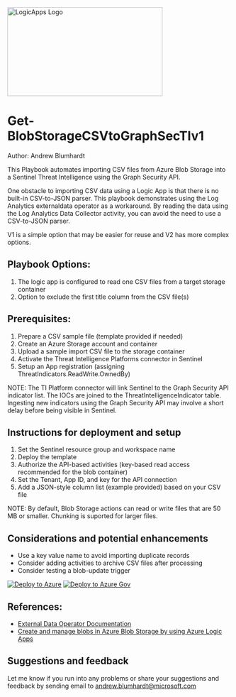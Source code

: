 <img src=https://github.com/Azure/Azure-Sentinel/blob/master/Playbooks/logic_app_logo.png alt="LogicApps Logo" width="350" height="200">

# Get-BlobStorageCSVtoGraphSecTIv1
Author: Andrew Blumhardt

This Playbook automates importing CSV files from Azure Blob Storage into a Sentinel Threat Intelligence using the Graph Security API.

One obstacle to importing CSV data using a Logic App is that there is no built-in CSV-to-JSON parser. This playbook demonstrates using the Log Analytics externaldata operator as a workaround. By reading the data using the Log Analytics Data Collector activity, you can avoid the need to use a CSV-to-JSON parser.

V1 is a simple option that may be easier for reuse and V2 has more complex options.

## Playbook Options:
1. The logic app is configured to read one CSV files from a target storage container
2. Option to exclude the first title column from the CSV file(s)

## Prerequisites:
1. Prepare a CSV sample file (template provided if needed)
2. Create an Azure Storage account and container
3. Upload a sample import CSV file to the storage container
4. Activate the Threat Intelligence Platforms connector in Sentinel
5. Setup an App registration (assigning ThreatIndicators.ReadWrite.OwnedBy)

NOTE: The TI Platform connector will link Sentinel to the Graph Security API indicator list. The IOCs are joined to the ThreatIntelligenceIndicator table. Ingesting new indicators using the Graph Security API may involve a short delay before being visible in Sentinel.

## Instructions for deployment and setup
1. Set the Sentinel resource group and workspace name
2. Deploy the template
3. Authorize the API-based activities (key-based read access recommended for the blob container)
4. Set the Tenant, App ID, and key for the API connection
5. Add a JSON-style column list (example provided) based on your CSV file

NOTE: By default, Blob Storage actions can read or write files that are 50 MB or smaller. Chunking is suported for larger files.

## Considerations and potential enhancements
* Use a key value name to avoid importing duplicate records
* Consider adding activities to archive CSV files after processing
* Consider testing a blob-update trigger

[![Deploy to Azure](https://aka.ms/deploytoazurebutton)](https://portal.azure.com/#create/Microsoft.Template/uri/https%3A%2F%2Fgithub.com%2FAndrewBlumhardt%2FLogic-Apps%2Fblob%2FPlaybooks%2FPlaybooks%2FGet-BlobStorageCSVtoWatchlist%2Fazuredeploy.json)
[![Deploy to Azure Gov](https://aka.ms/deploytoazuregovbutton)](https://portal.azure.us/#create/Microsoft.Template/uri/https%3A%2F%2Fgithub.com%2FAndrewBlumhardt%2FLogic-Apps%2Fblob%2FPlaybooks%2FPlaybooks%2FGet-BlobStorageCSVtoWatchlist%2Fazuredeploy.json)

## References:
* <a href="https://docs.microsoft.com/en-us/azure/data-explorer/kusto/query/externaldata-operator?pivots=azuremonitor" target="_blank">External Data Operator Documentation</a>
* <a href="https://docs.microsoft.com/en-us/azure/connectors/connectors-create-api-azureblobstorage" target="_blank">Create and manage blobs in Azure Blob Storage by using Azure Logic Apps</a>

## Suggestions and feedback
Let me know if you run into any problems or share your suggestions and feedback by sending email to andrew.blumhardt@microsoft.com
